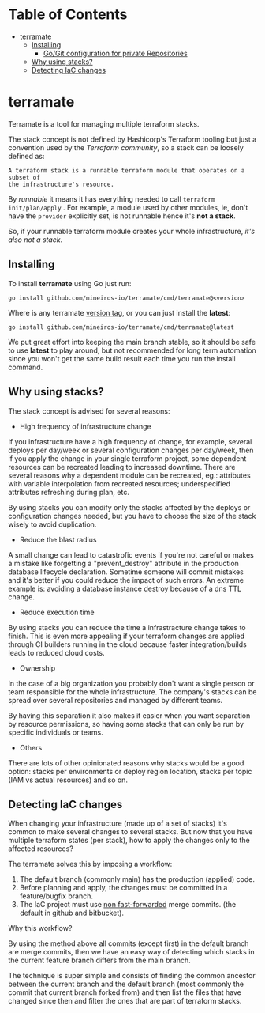 <!-- mdtocstart -->

# Table of Contents

- [terramate](#terramate)
    - [Installing](#installing)
        - [Go/Git configuration for private Repositories](#gogit-configuration-for-private-repositories)
    - [Why using stacks?](#why-using-stacks)
    - [Detecting IaC changes](#detecting-iac-changes)

<!-- mdtocend -->

# terramate

Terramate is a tool for managing multiple terraform stacks.

The stack concept is not defined by Hashicorp's Terraform tooling but just a
convention used by the _Terraform community_, so a stack can be loosely defined
as:

```
A terraform stack is a runnable terraform module that operates on a subset of
the infrastructure's resource.
```

By _runnable_ it means it has everything needed to call
`terraform init/plan/apply` . For example, a module used by other modules, ie,
don't have the `provider` explicitly set, is not runnable hence it's
**not a stack**.

So, if your runnable terraform module creates your whole infrastructure, *it's
also not a stack*.


## Installing

To install **terramate** using Go just run:

```
go install github.com/mineiros-io/terramate/cmd/terramate@<version>
```

Where **<version>** is any terramate [version tag](https://github.com/mineiros-io/terramate/tags),
or you can just install the **latest**:

```
go install github.com/mineiros-io/terramate/cmd/terramate@latest
```

We put great effort into keeping the main branch stable, so it should be safe
to use **latest** to play around, but not recommended for long term automation
since you won't get the same build result each time you run the install command.


## Why using stacks?

The stack concept is advised for several reasons:

- High frequency of infrastructure change

If you infrastructure have a high frequency of change, for example, several
deploys per day/week or several configuration changes per day/week, then if you
apply the change in your single terraform project, some dependent resources can
be recreated leading to increased downtime. There are several reasons why a
dependent module can be recreated, eg.: attributes with variable interpolation
from recreated resources; underspecified attributes refreshing during plan, etc.

By using stacks you can modify only the stacks affected by the deploys or
configuration changes needed, but you have to choose the size of the stack
wisely to avoid duplication.

- Reduce the blast radius

A small change can lead to catastrofic events if you're not careful or makes a
mistake like forgetting a "prevent_destroy" attribute in the production database
lifecycle declaration. Sometime someone will commit mistakes and it's better if
you could reduce the impact of such errors.
An extreme example is: avoiding a database instance destroy because of a dns TTL
change.

- Reduce execution time

By using stacks you can reduce the time a infrastracture change takes to finish.
This is even more appealing if your terraform changes are applied through CI
builders running in the cloud because faster integration/builds leads to reduced
cloud costs.

- Ownership

In the case of a big organization you probably don't want a single person or
team responsible for the whole infrastructure. The company's stacks can be
spread over several repositories and managed by different teams.

By having this separation it also makes it easier when you want separation
by resource permissions, so having some stacks that can only be run by
specific individuals or teams.

- Others

There are lots of other opinionated reasons why stacks would be a good option:
stacks per environments or deploy region location, stacks per topic (IAM vs
actual resources) and so on.

## Detecting IaC changes

When changing your infrastructure (made up of a set of stacks) it's common to
make several changes to several stacks. But now that you have multiple terraform
states (per stack), how to apply the changes only to the affected resources?

The terramate solves this by imposing a workflow:

1. The default branch (commonly main) has the production (applied) code.
2. Before planning and apply, the changes must be committed in a feature/bugfix
  branch.
3. The IaC project must use [non
  fast-forwarded](https://git-scm.com/docs/git-merge#_fast_forward_merge) merge
  commits. (the default in github and bitbucket).

Why this workflow?

By using the method above all commits (except first) in the default branch are
merge commits, then we have an easy way of detecting which stacks in the current
feature branch differs from the main branch.

The technique is super simple and consists of finding the common ancestor
between the current branch and the default branch (most commonly the commit that
current branch forked from) and then list the files that have changed since then
and filter the ones that are part of terraform stacks.
